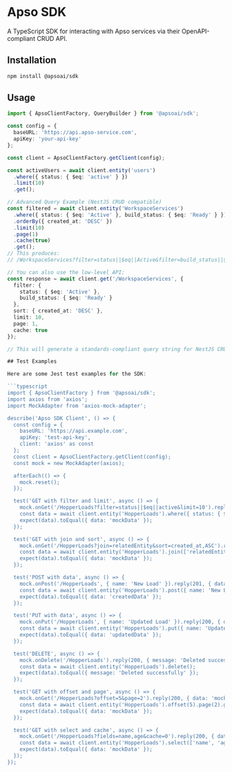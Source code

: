 # Apso SDK

A TypeScript SDK for interacting with Apso services via their OpenAPI-compliant CRUD API.

## Installation

```bash
npm install @apsoai/sdk
```

## Usage
```typescript
import { ApsoClientFactory, QueryBuilder } from '@apsoai/sdk';

const config = {
  baseURL: 'https://api.apso-service.com',
  apiKey: 'your-api-key'
};

const client = ApsoClientFactory.getClient(config);

const activeUsers = await client.entity('users')
  .where({ status: { $eq: 'active' } })
  .limit(10)
  .get();

// Advanced Query Example (NestJS CRUD compatible)
const filtered = await client.entity('WorkspaceServices')
  .where({ status: { $eq: 'Active' }, build_status: { $eq: 'Ready' } })
  .orderBy({ created_at: 'DESC' })
  .limit(10)
  .page(1)
  .cache(true)
  .get();
// This produces:
// /WorkspaceServices?filter=status||$eq||Active&filter=build_status||$eq||Ready&sort=created_at,DESC&limit=10&page=1&cache=0

// You can also use the low-level API:
const response = await client.get('/WorkspaceServices', {
  filter: {
    status: { $eq: 'Active' },
    build_status: { $eq: 'Ready' }
  },
  sort: { created_at: 'DESC' },
  limit: 10,
  page: 1,
  cache: true
});

// This will generate a standards-compliant query string for NestJS CRUD APIs.

## Test Examples

Here are some Jest test examples for the SDK:

```typescript
import { ApsoClientFactory } from '@apsoai/sdk';
import axios from 'axios';
import MockAdapter from 'axios-mock-adapter';

describe('Apso SDK Client', () => {
  const config = {
    baseURL: 'https://api.example.com',
    apiKey: 'test-api-key',
    client: 'axios' as const
  };
  const client = ApsoClientFactory.getClient(config);
  const mock = new MockAdapter(axios);

  afterEach(() => {
    mock.reset();
  });

  test('GET with filter and limit', async () => {
    mock.onGet('/HopperLoads?filter=status||$eq||active&limit=10').reply(200, { data: 'mockData' });
    const data = await client.entity('HopperLoads').where({ status: { $eq: 'active' } }).limit(10).get();
    expect(data).toEqual({ data: 'mockData' });
  });

  test('GET with join and sort', async () => {
    mock.onGet('/HopperLoads?join=relatedEntity&sort=created_at,ASC').reply(200, { data: 'mockData' });
    const data = await client.entity('HopperLoads').join(['relatedEntity']).orderBy({ created_at: 'ASC' }).get();
    expect(data).toEqual({ data: 'mockData' });
  });

  test('POST with data', async () => {
    mock.onPost('/HopperLoads', { name: 'New Load' }).reply(201, { data: 'createdData' });
    const data = await client.entity('HopperLoads').post({ name: 'New Load' });
    expect(data).toEqual({ data: 'createdData' });
  });

  test('PUT with data', async () => {
    mock.onPut('/HopperLoads', { name: 'Updated Load' }).reply(200, { data: 'updatedData' });
    const data = await client.entity('HopperLoads').put({ name: 'Updated Load' });
    expect(data).toEqual({ data: 'updatedData' });
  });

  test('DELETE', async () => {
    mock.onDelete('/HopperLoads').reply(200, { message: 'Deleted successfully' });
    const data = await client.entity('HopperLoads').delete();
    expect(data).toEqual({ message: 'Deleted successfully' });
  });

  test('GET with offset and page', async () => {
    mock.onGet('/HopperLoads?offset=5&page=2').reply(200, { data: 'mockData' });
    const data = await client.entity('HopperLoads').offset(5).page(2).get();
    expect(data).toEqual({ data: 'mockData' });
  });

  test('GET with select and cache', async () => {
    mock.onGet('/HopperLoads?fields=name,age&cache=0').reply(200, { data: 'mockData' });
    const data = await client.entity('HopperLoads').select(['name', 'age']).cache(true).get();
    expect(data).toEqual({ data: 'mockData' });
  });
});
```
